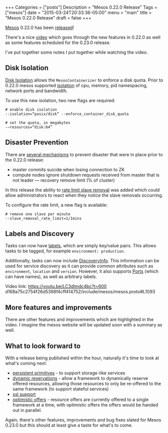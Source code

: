 +++
Categories = ["posts"]
Description = "Mesos 0.22.0 Release"
Tags = ["mesos"]
date = "2015-03-24T20:33:36-05:00"
menu = "main"
title = "Mesos 0.22.0 Release"
draft = false
+++

[Mesos](http://mesos.apache.org/) 0.22.0 has been [released](https://dist.apache.org/repos/dist/release/mesos/0.22.0/)!

There's a nice [video](https://www.youtube.com/watch?v=LC3dlmdc4bc) which goes through the new features in 0.22.0 as well as
some features scheduled for the 0.23.0 release.

I've put together some notes I put together while watching the video.

## Disk Isolation

[Disk Isolation](https://issues.apache.org/jira/browse/MESOS-1589) allows the
`MesosContainerizer` to enforce a disk quota. Prior to 0.22.0 mesos supported [isolation](https://youtu.be/LC3dlmdc4bc?t=207) of cpu, memory, pid namespacing,
network ports and bandwidth.

To use this new isolation, two new flags are required:

```
# enable disk isolation
--isolation=“posix/disk” --enforce_container_disk_quota

# set the quota, in megabytes
-—resources=“disk:64”
```

## Disaster Prevention

There are [several mechanisms](https://youtu.be/LC3dlmdc4bc?t=503) to prevent
disaster that were in place prior to the 0.22.0 release:

- master commits suicide when losing connection to ZK
- compute nodes ignore shutdown requests received from master that is not leader
— recovery remove limit (% of cluster)

In this release the ability to [rate limit slave removal](https://issues.apache.org/jira/browse/MESOS-1148)
was added which could allow administrators to react when they notice the
slave removals occurring.

To configure the rate limit, a new flag is available:

```
# remove one slave per minute
--slave_removal_rate_limit=1/1mins
```

## Labels and Discovery

Tasks can now have [labels](https://github.com/apache/mesos/blob/b2f73095fd168a75c2754f26d5368f4cff414752/include/mesos/mesos.proto#L1056), which are simply key/value pairs. This allows tasks to be tagged, for example `environment: production`.

Additionally, tasks can now include [DiscoveryInfo](https://github.com/apache/mesos/blob/b2f73095fd168a75c2754f26d5368f4cff414752/include/mesos/mesos.proto#L1093). This information can be used for service discovery as it can provide
common attributes such as `environment`, `location` and `version`. However, it
also supports [Ports](https://github.com/apache/mesos/blob/b2f73095fd168a75c2754f26d5368f4cff414752/include/mesos/mesos.proto#L1075) (which can have names), as well as arbitrary labels.

Video link: https://youtu.be/LC3dlmdc4bc?t=600
d168a75c2754f26d5368f4cff414752/include/mesos/mesos.proto#L1093

## More features and improvements

There are other features and improvements which are highlighted in the video.
I imagine the mesos website will be updated soon with a summary as well.

## What to look forward to

With a release being published within the hour, naturally it's time to look at
what's coming next:

* [persistent primitives](https://issues.apache.org/jira/browse/MESOS-1554) - to
support storage-like services
* [dynamic reservations](https://issues.apache.org/jira/browse/MESOS-2018) - allow a
framework to dynamically reserve offered resources, allowing those resources to
only be re-offered to the same framework (to support stateful services)
* [ssl support](https://issues.apache.org/jira/browse/MESOS-910)
* [optimistic offers](https://issues.apache.org/jira/browse/MESOS-1607) - resource offers
are currently offered to a single framework at a time, with optimistic offers the
offers would be handed out in parallel.

Again, there's other features, improvements and bug fixes slated for Mesos 0.23.0
but this should at least give a taste for what's to come.

